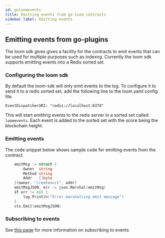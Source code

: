 ```yaml
---
id: goloomevents
title: Emitting events from go-loom contracts
sidebar_label: Emitting events
---
```


## Emitting events from go-plugins

The loom sdk gives gives a facility for the contracts to emit events that can be used for multiple
purposes such as indexng. Currently the loom sdk supports emitting events into a Redis sorted set.


### Configuring the loom sdk

By default the loom-sdk will only emit events to the log. To configure it to send it to a redis
sorted set, add the following line to the loom.yaml config file.

```
EventDispatcherURI: "redis://localhost:6379"
```

This will start emitting events to the redis server in a sorted set called `loomevents`.
Each event is added to the sorted set with the score being the blockchain height.

### Emitting events

The code snippet below shows sample code for emitting events from the contract.

```go
	emitMsg := struct {
		Owner  string
		Method string
		Addr   []byte
	}{owner, "createacct", addr}
	emitMsgJSON, err := json.Marshal(emitMsg)
	if err != nil {
		log.Println("Error marshalling emit message")
	}
	ctx.Emit(emitMsgJSON)
```

### Subscribing to events

See [this page](loomevents.html) for more information on subscribing to events
